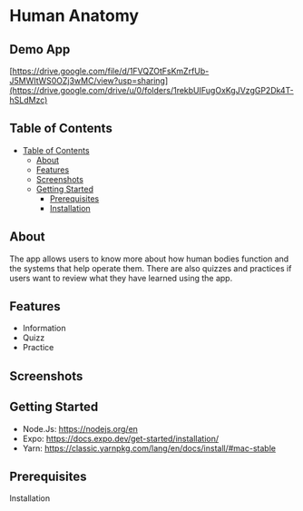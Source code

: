 # Human Anatomy




## Demo App
[https://drive.google.com/file/d/1FVQZOtFsKmZrfUb-J5MWItWS0OZj3wMC/view?usp=sharing](https://drive.google.com/drive/u/0/folders/1rekbUIFugOxKgJVzgGP2Dk4T-hSLdMzc)
## Table of Contents
- [Table of Contents](#table-of-contents)
  - [About](#about)
  - [Features](#features)
  - [Screenshots](#screenshots)
  - [Getting Started](#getting-started)
    - [Prerequisites](#prerequisites)
    - [Installation](#installation)

## About
The app allows users to know more about how human bodies function and the systems that help operate them. There are also quizzes and practices if users want to review what they have learned using the app.
## Features
- Information
- Quizz
- Practice
## Screenshots

## Getting Started
- Node.Js: https://nodejs.org/en
- Expo: https://docs.expo.dev/get-started/installation/
- Yarn: https://classic.yarnpkg.com/lang/en/docs/install/#mac-stable


## Prerequisites
Installation
